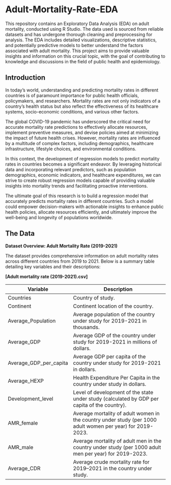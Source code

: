 # Adult-Mortality-Rate-EDA

This repository contains an Exploratory Data Analysis (EDA) on adult mortality, conducted using R Studio. The data used is sourced from reliable datasets and has undergone thorough cleaning and preprocessing for analysis. The EDA includes detailed visualizations, descriptive statistics, and potentially predictive models to better understand the factors associated with adult mortality. This project aims to provide valuable insights and information on this crucial topic, with the goal of contributing to knowledge and discussions in the field of public health and epidemiology.

## Introduction

In today’s world, understanding and predicting mortality rates in different countries is of paramount importance for public health officials, policymakers, and researchers. Mortality rates are not only indicators of a country’s health status but also reflect the effectiveness of its healthcare systems, socio-economic conditions, and various other factors.

The global COVID-19 pandemic has underscored the critical need for accurate mortality rate predictions to effectively allocate resources, implement preventive measures, and devise policies aimed at minimizing the impact of future health crises. However, mortality rates are influenced by a multitude of complex factors, including demographics, healthcare infrastructure, lifestyle choices, and environmental conditions.

In this context, the development of regression models to predict mortality rates in countries becomes a significant endeavor. By leveraging historical data and incorporating relevant predictors, such as population demographics, economic indicators, and healthcare expenditures, we can strive to create robust regression models capable of providing valuable insights into mortality trends and facilitating proactive interventions.

The ultimate goal of this research is to build a regression model that accurately predicts mortality rates in different countries. Such a model could empower decision-makers with actionable insights to enhance public health policies, allocate resources efficiently, and ultimately improve the well-being and longevity of populations worldwide.

## The Data

**Dataset Overview: Adult Mortality Rate (2019-2021)**

The dataset provides comprehensive information on adult mortality rates across different countries from 2019 to 2021. Below is a summary table detailing key variables and their descriptions:

**[Adult mortality rate (2019-2021).csv]**

| Variable              | Description                                                                                           |
|-----------------------|-------------------------------------------------------------------------------------------------------|
| Countries             | Country of study.                                                                                     |
| Continent             | Continent location of the country.                                                                    |
| Average_Population    | Average population of the country under study for 2019-2021 in thousands.                              |
| Average_GDP           | Average GDP of the country under study for 2019-2021 in millions of dollars.                           |
| Average_GDP_per_capita | Average GDP per capita of the country under study for 2019-2021 in dollars.                          |
| Average_HEXP          | Health Expenditure Per Capita in the country under study in dollars.                                   |
| Development_level     | Level of development of the state under study (calculated by GDP per capita of the country).          |
| AMR_female            | Average mortality of adult women in the country under study (per 1000 adult women per year) for 2019-2023. |
| AMR_male              | Average mortality of adult men in the country under study (per 1000 adult men per year) for 2019-2023. |
| Average_CDR           | Average crude mortality rate for 2019–2021 in the country under study.                                 |
